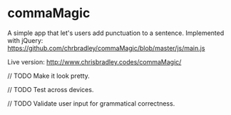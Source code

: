 # commaMagic

A simple app that let's users add punctuation to a sentence. Implemented with jQuery:
https://github.com/chrbradley/commaMagic/blob/master/js/main.js

Live version: http://www.chrisbradley.codes/commaMagic/

// TODO
Make it look pretty.

// TODO
Test across devices.

// TODO
Validate user input for grammatical correctness.
